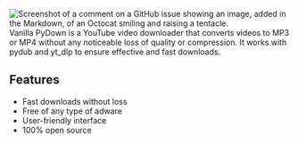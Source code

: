 ![Screenshot of a comment on a GitHub issue showing an image, added in the Markdown, of an Octocat smiling and raising a tentacle.](https://myoctocat.com/assets/images/base-octocat.svg)
Vanilla PyDown is a YouTube video downloader that converts videos to MP3 or MP4 without any noticeable loss of quality or compression. It works with pydub and yt_dlp to ensure effective and fast downloads.

## Features
* Fast downloads without loss
* Free of any type of adware
* User-friendly interface
* 100% open source
